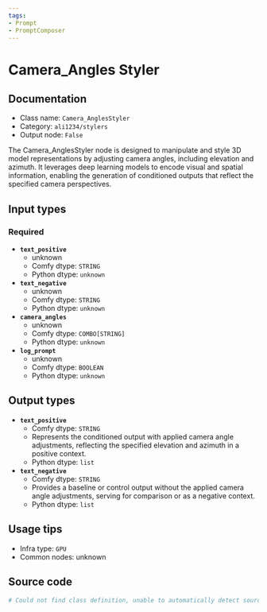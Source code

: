 ```yaml
---
tags:
- Prompt
- PromptComposer
---
```


# Camera_Angles Styler
## Documentation
- Class name: `Camera_AnglesStyler`
- Category: `ali1234/stylers`
- Output node: `False`

The Camera_AnglesStyler node is designed to manipulate and style 3D model representations by adjusting camera angles, including elevation and azimuth. It leverages deep learning models to encode visual and spatial information, enabling the generation of conditioned outputs that reflect the specified camera perspectives.
## Input types
### Required
- **`text_positive`**
    - unknown
    - Comfy dtype: `STRING`
    - Python dtype: `unknown`
- **`text_negative`**
    - unknown
    - Comfy dtype: `STRING`
    - Python dtype: `unknown`
- **`camera_angles`**
    - unknown
    - Comfy dtype: `COMBO[STRING]`
    - Python dtype: `unknown`
- **`log_prompt`**
    - unknown
    - Comfy dtype: `BOOLEAN`
    - Python dtype: `unknown`
## Output types
- **`text_positive`**
    - Comfy dtype: `STRING`
    - Represents the conditioned output with applied camera angle adjustments, reflecting the specified elevation and azimuth in a positive context.
    - Python dtype: `list`
- **`text_negative`**
    - Comfy dtype: `STRING`
    - Provides a baseline or control output without the applied camera angle adjustments, serving for comparison or as a negative context.
    - Python dtype: `list`
## Usage tips
- Infra type: `GPU`
- Common nodes: unknown


## Source code
```python
# Could not find class definition, unable to automatically detect source code
```
